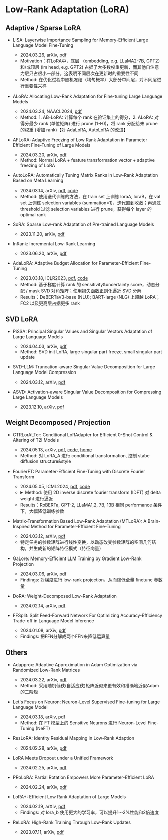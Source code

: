 
# Low-Rank Adaptation (LoRA)

## Adaptive / Sparse LoRA

- LISA: Layerwise Importance Sampling for Memory-Efficient Large Language Model Fine-Tuning
    - 2024.03.26, arXiv, [pdf](https://arxiv.org/abs/2403.17919)
    - Motivation：在LoRA中，底层 （embedding, e.g. LLaMA2-7B, GPT2）和/或顶层 (lm head, e.g. GPT2) 占据了大多数权重更新，而其他自注意力层只占很小一部分。这表明不同层次在更新时的重要性不同
    - Method: 在优化过程中随机冻结（均匀概率）大部分中间层，对不同层进行重要性采样

- ALoRA: Allocating Low-Rank Adaptation for Fine-tuning Large Language Models
    - 2024.03.24, NAACL2024, [pdf](https://arxiv.org/abs/2403.16187)
    - Method: 1. AB-LoRA: 计算每个 rank 在验证集上的得分，2. ALoRA: 对得分最少 rank (单位矩阵) 进行 prune (1->0)，将 rank 分配给未 prune 的权重 (增加 rank)【对 AdaLoRA, AutoLoRA 的改进】

- AFLoRA: Adaptive Freezing of Low Rank Adaptation in Parameter Efficient Fine-Tuning of Large Models
    - 2024.03.20, arXiv, [pdf](https://arxiv.org/abs/2403.13269)
    - Method: Normal LoRA + feature transformation vector + adaptive freezing of LoRA

- AutoLoRA: Automatically Tuning Matrix Ranks in Low-Rank Adaptation Based on Meta Learning
    - 2024.03.14, arXiv, [pdf](https://arxiv.org/abs/2403.09113), [code](https://github.com/ruz048/AutoLoRA)
    - Method: 使用迭代训练的方法，在 train set 上训练 loraA, loraB，在 val set 上训练 selection variables (summation=1)，迭代直到收敛；再通过 threshold 过滤 selection variables 进行 prune，获得每个 layer 的 optimal rank

- SoRA: Sparse Low-rank Adaptation of Pre-trained Language Models
    - 2023.11.20, arXiv, [pdf](https://arxiv.org/abs/2311.11696)

- InRank: Incremental Low-Rank Learning
    - 2023.06.20, arXiv, [pdf](https://arxiv.org/abs/2306.11250)

- AdaLoRA: Adaptive Budget Allocation for Parameter-Efficient Fine-Tuning
    - 2023.03.18, ICLR2023, [pdf](https://arxiv.org/pdf/2303.10512.pdf), [code](https://arxiv.org/pdf/2303.10512.pdf)
    - Method: 基于梯度计算 rank 的 sensitivity&uncertainty score，动态分配 / mask SVD 对角矩阵；使用损失函数正则化逼近 SVD 分解
    - Results：DeBERTaV3-base (NLU); BART-large (NLG) 上超越 LoRA；FC2 以及更高层占据更多 rank

## SVD LoRA

- PiSSA: Principal Singular Values and Singular Vectors Adaptation of Large Language Models
    - 2024.04.03, arXiv, [pdf](https://arxiv.org/abs/2404.02948)
    - Method: SVD init LoRA, large singular part freeze, small singular part update

- SVD-LLM: Truncation-aware Singular Value Decomposition for Large Language Model Compression
    - 2024.03.12, arXiv, [pdf](https://arxiv.org/abs/2403.07378)

- ASVD: Activation-aware Singular Value Decomposition for Compressing Large Language Models
    - 2023.12.10, arXiv, [pdf](https://arxiv.org/abs/2312.05821)

## Weight Decomposed / Projection

- CTRLorALTer: Conditional LoRAdapter for Efficient 0-Shot Control & Altering of T2I Models
    - 2024.05.13, arXiv, [pdf](https://arxiv.org/abs/2405.07913), [code](https://github.com/CompVis/LoRAdapter), [home](https://compvis.github.io/LoRAdapter/)
    - Method: 对 LoRA_A 进行 conditional transformation, 控制 stabe diffusion structure&style

- FourierFT: Parameter-Efficient Fine-Tuning with Discrete Fourier Transform
    - 2024.05.05, ICML2024, [pdf](https://arxiv.org/abs/2405.03003), [code](https://github.com/Chaos96/fourierft)
    - <details>
        <summary>Method: 使用 2D inverse discrete fourier transform (IDFT) 对 delta weight 进行逼近</summary>
        <img src="https://x1a-alioss.oss-cn-shenzhen.aliyuncs.com/SnippetsLab/202405132255433.png"/>
        </details>
    - Results：RoBERTa, GPT-2, LLaMA1,2, 7B, 13B 相同 performance 条件下，大幅降低训练参数

- Matrix-Transformation Based Low-Rank Adaptation (MTLoRA): A Brain-Inspired Method for Parameter-Efficient Fine-Tuning
    - 2024.03.12, arXiv, [pdf](https://arxiv.org/abs/2403.07440)
    - 特定任务的参数矩阵进行线性变换，以动态改变参数矩阵的空间几何结构，并生成新的矩阵特征模式（特征向量）

- GaLore: Memory-Efficient LLM Training by Gradient Low-Rank Projection
    - 2024.03.06, arXiv, [pdf](https://arxiv.org/abs/2403.03507)
    - Findings: 对梯度进行 low-rank projection，从而降低全量 finetune 参数量

- DoRA: Weight-Decomposed Low-Rank Adaptation
    - 2024.02.14, arXiv, [pdf](https://arxiv.org/abs/2402.09353)

- FFSplit: Split Feed-Forward Network For Optimizing Accuracy-Efficiency Trade-off in Language Model Inference
    - 2024.01.08, arXiv, [pdf](https://arxiv.org/abs/2401.04044)
    - Findings: 把FFN分解成两个FFN来降低运算量

## Others

- Adapprox: Adaptive Approximation in Adam Optimization via Randomized Low-Rank Matrices
    - 2024.03.22, arXiv, [pdf](https://arxiv.org/abs/2403.14958)
    - Method: 采用随机低秩(自适应秩)矩阵近似来更有效和准确地近似Adam的二阶矩

- Let's Focus on Neuron: Neuron-Level Supervised Fine-tuning for Large Language Model
    - 2024.03.18, arXiv, [pdf](https://arxiv.org/abs/2403.11621)
    - Method: 在 FT 模型上的 Sensitive Neurons 进行  Neuron-Level Fine-Tuning (NeFT)

- ResLoRA: Identity Residual Mapping in Low-Rank Adaption
    - 2024.02.28, arXiv, [pdf](https://arxiv.org/abs/2402.18039)

- LoRA Meets Dropout under a Unified Framework
    - 2024.02.25, arXiv, [pdf](https://arxiv.org/abs/2403.00812)

- PRoLoRA: Partial Rotation Empowers More Parameter-Efficient LoRA
    - 2024.02.24, arXiv, [pdf](https://arxiv.org/abs/2402.16902)

- LoRA+: Efficient Low Rank Adaptation of Large Models
    - 2024.02.19, arXiv, [pdf](https://arxiv.org/abs/2402.12354)
    - Findings: 对 lora_b 使用更大的学习率，可以提升1～2%性能和2倍速度

- ReLoRA: High-Rank Training Through Low-Rank Updates
    - 2023.07.11, arXiv, [pdf](https://arxiv.org/abs/2307.05695)

